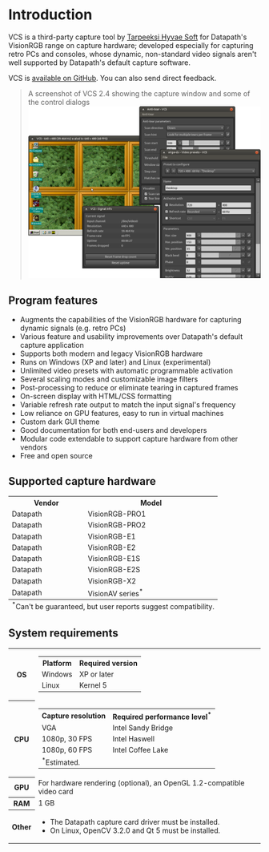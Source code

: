 # Introduction

VCS is a third-party capture tool by [Tarpeeksi Hyvae Soft](https://www.tarpeeksihyvaesoft.com) for Datapath's VisionRGB range on capture hardware; developed especially for capturing retro PCs and consoles, whose dynamic, non-standard video signals aren't well supported by Datapath's default capture software.

VCS is [available on GitHub](https://github.com/leikareipa/vcs). You can also <ths-inline-feedback-button>send direct feedback</ths-inline-feedback-button>.

> A screenshot of VCS 2.4 showing the capture window and some of the control dialogs\
![{image:1189x878}{headerless}](../img/vcs-2.4-with-dialogs.webp)

## Program features

- Augments the capabilities of the VisionRGB hardware for capturing dynamic signals (e.g. retro PCs)
- Various feature and usability improvements over Datapath's default capture application
- Supports both modern and legacy VisionRGB hardware
- Runs on Windows (XP and later) and Linux (experimental)
- Unlimited video presets with automatic programmable activation
- Several scaling modes and customizable image filters
- Post-processing to reduce or eliminate tearing in captured frames
- On-screen display with HTML/CSS formatting
- Variable refresh rate output to match the input signal's frequency
- Low reliance on GPU features, easy to run in virtual machines
- Custom dark GUI theme
- Good documentation for both end-users and developers
- Modular code extendable to support capture hardware from other vendors
- Free and open source

## Supported capture hardware

<dokki-table headerless>
    <table>
        <tr>
            <th>Vendor</th>
            <th>Model</th>
        </tr>
        <tr>
            <td>Datapath</td>
            <td>VisionRGB-PRO1</td>
        </tr>
        <tr>
            <td>Datapath</td>
            <td>VisionRGB-PRO2</td>
        </tr>
        <tr>
            <td>Datapath</td>
            <td>VisionRGB-E1</td>
        </tr>
        <tr>
            <td>Datapath</td>
            <td>VisionRGB-E2</td>
        </tr>
        <tr>
            <td>Datapath</td>
            <td>VisionRGB-E1S</td>
        </tr>
        <tr>
            <td>Datapath</td>
            <td>VisionRGB-E2S</td>
        </tr>
        <tr>
            <td>Datapath</td>
            <td>VisionRGB-X2</td>
        </tr>
        <tr>
            <td>Datapath</td>
            <td>VisionAV series<sup>*</sup></td>
        </tr>
        <tfoot>
            <tr>
                <td colspan="2">
                    <sup>*</sup>Can't be guaranteed, but user reports suggest compatibility.
                </td>
            </tr>
        </tfoot>
    </table>
</dokki-table>

## System requirements

<dokki-table headerless>
    <table>
        <tr>
            <th>OS</th>
            <td class="with-inline-table">
                <dokki-table>
                    <table>
                        <tr>
                            <th>Platform</th>
                            <th>Required version</th>
                        </tr>
                        <tr>
                            <td>Windows</td>
                            <td>XP or later</td>
                        </tr>
                        <tr>
                            <td>Linux</td>
                            <td>Kernel 5</td>
                        </tr>
                    </table>
                </dokki-table>
            </td>
        </tr>
        <tr>
            <th>CPU</th>
            <td class="with-inline-table">
                <dokki-table>
                    <table>
                        <tr>
                            <th>Capture resolution</th>
                            <th>Required performance level<sup>*</sup></th>
                        </tr>
                        <tr>
                            <td>VGA</td>
                            <td>Intel Sandy Bridge</td>
                        </tr>
                        <tr>
                            <td>1080p, 30 FPS</td>
                            <td>Intel Haswell</td>
                        </tr>
                        <tr>
                            <td>1080p, 60 FPS</td>
                            <td>Intel Coffee Lake</td>
                        </tr>
                        <tr>
                            <td colspan="2">
                                <sup>*</sup>Estimated.
                            </td>
                        </tr>
                    </table>
                </dokki-table>
            </td>
        </tr>
        <tr>
            <th>GPU</th>
            <td>
                For hardware rendering (optional), an OpenGL 1.2-compatible video card
            </td>
        </tr>
        <tr>
            <th>RAM</th>
            <td>1 GB</td>
        </tr>
        <tr>
            <th>Other</th>
            <td>
                <ul>
                    <li>The Datapath capture card driver must be installed.</li>
                    <li>On Linux, OpenCV 3.2.0 and Qt 5 must be installed.</li>
                </ul>
            </td>
        </tr>
    </table>
</dokki-table>
